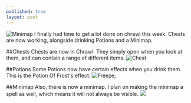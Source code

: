 ```yaml
---
published: true
layout: post
---
```


![Minimap](http://i.imgur.com/G1xguNd.png)
I finally had time to get a lot done on chrawl this week. Chests are now working, alongside drinking Potions and a Minimap.

<!--excerpt-->

##Chests
Chests are now in Chrawl. They simply open when you look at them, and can contain a range of different items.
![Chest](http://i.imgur.com/9Q2bVbQ.gif)

##Potions
Some Potions now have certain effects when you drink them. This is the Potion Of Frost's effect:
![Freeze](http://i.imgur.com/Eu3tTbV.gif);

##Minimap
Also, there is now a minimap. I plan on making the minimap a spell as well, which means it will not always be visible.
![](http://i.imgur.com/G1xguNd.png)

